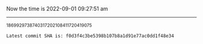 Now the time is 2022-09-01 09:27:51 am

---

<small>1869929738740317202108411720419075</small>

```txt
Latest commit SHA is: f0d3f4c3be5398b107b8a1d91e77ac0dd1f48e34
```
